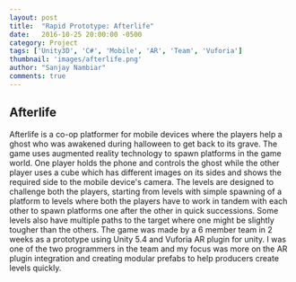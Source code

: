 ```yaml
---
layout: post
title:  "Rapid Prototype: Afterlife"
date:   2016-10-25 20:00:00 -0500
category: Project
tags: ['Unity3D', 'C#', 'Mobile', 'AR', 'Team', 'Vuforia']
thumbnail: 'images/afterlife.png'
author: "Sanjay Nambiar"
comments: true
---
```


## Afterlife

Afterlife is a co-op platformer for mobile devices where the players help a ghost who was awakened during halloween to get back to its grave.
The game uses augmented reality technology to spawn platforms in the game world. One player holds the phone and controls the ghost while the
other player uses a cube which has different images on its sides and shows the required side to the mobile device's camera. The levels are
designed to challenge both the players, starting from levels with simple spawning of a platform to levels where both the players have to work
in tandem with each other to spawn platforms one after the other in quick successions. Some levels also have multiple paths to the target where
one might be slightly tougher than the others. The game was made by a 6 member team in 2 weeks as a prototype using Unity 5.4 and Vuforia AR
plugin for unity. I was one of the two programmers in the team and my focus was more on the AR plugin integration and creating modular prefabs
to help producers create levels quickly.
